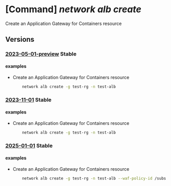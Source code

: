 # [Command] _network alb create_

Create an Application Gateway for Containers resource

## Versions

### [2023-05-01-preview](/Resources/mgmt-plane/L3N1YnNjcmlwdGlvbnMve30vcmVzb3VyY2Vncm91cHMve30vcHJvdmlkZXJzL21pY3Jvc29mdC5zZXJ2aWNlbmV0d29ya2luZy90cmFmZmljY29udHJvbGxlcnMve30=/2023-05-01-preview.xml) **Stable**

<!-- mgmt-plane /subscriptions/{}/resourcegroups/{}/providers/microsoft.servicenetworking/trafficcontrollers/{} 2023-05-01-preview -->

#### examples

- Create an Application Gateway for Containers resource
    ```bash
        network alb create -g test-rg -n test-alb
    ```

### [2023-11-01](/Resources/mgmt-plane/L3N1YnNjcmlwdGlvbnMve30vcmVzb3VyY2Vncm91cHMve30vcHJvdmlkZXJzL21pY3Jvc29mdC5zZXJ2aWNlbmV0d29ya2luZy90cmFmZmljY29udHJvbGxlcnMve30=/2023-11-01.xml) **Stable**

<!-- mgmt-plane /subscriptions/{}/resourcegroups/{}/providers/microsoft.servicenetworking/trafficcontrollers/{} 2023-11-01 -->

#### examples

- Create an Application Gateway for Containers resource
    ```bash
        network alb create -g test-rg -n test-alb
    ```

### [2025-01-01](/Resources/mgmt-plane/L3N1YnNjcmlwdGlvbnMve30vcmVzb3VyY2Vncm91cHMve30vcHJvdmlkZXJzL21pY3Jvc29mdC5zZXJ2aWNlbmV0d29ya2luZy90cmFmZmljY29udHJvbGxlcnMve30=/2025-01-01.xml) **Stable**

<!-- mgmt-plane /subscriptions/{}/resourcegroups/{}/providers/microsoft.servicenetworking/trafficcontrollers/{} 2025-01-01 -->

#### examples

- Create an Application Gateway for Containers resource
    ```bash
        network alb create -g test-rg -n test-alb --waf-policy-id /subscriptions/subid/resourcegroups/rg1/providers/Microsoft.Networking/securityPolicies/test-wp
    ```
